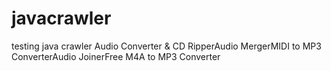 # javacrawler
testing java crawler
Audio Converter & CD RipperAudio MergerMIDI to MP3 ConverterAudio JoinerFree M4A to MP3 Converter